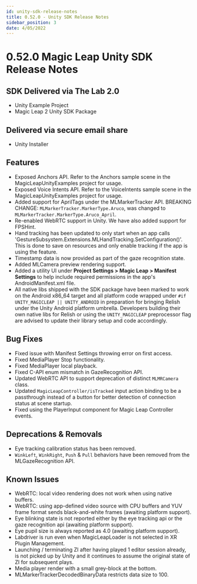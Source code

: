 ```yaml
---
id: unity-sdk-release-notes
title: 0.52.0 - Unity SDK Release Notes
sidebar_position: 3
date: 4/05/2022
---
```


# 0.52.0 Magic Leap Unity SDK Release Notes

## SDK Delivered via The Lab 2.0

- Unity Example Project
- Magic Leap 2 Unity SDK Package

## Delivered via secure email share

- Unity Installer


## **Features**

-   Exposed Anchors API. Refer to the Anchors sample scene in the MagicLeapUnityExamples project for usage.
-   Exposed Voice Intents API. Refer to the VoiceIntents sample scene in the MagicLeapUnityExamples project for usage.
-   Added support for AprilTags under the MLMarkerTracker API. BREAKING CHANGE: `MLMarkerTracker.MarkerType.Aruco`, was changed to `MLMarkerTracker.MarkerType.Aruco_April`.
-   Re-enabled WebRTC support in Unity. We have also added support for FPSHint.
-   Hand tracking has been updated to only start when an app calls 'GestureSubsystem.Extensions.MLHandTracking.SetConfiguration()'. This is done to save on resources and only enable tracking if the app is using the feature.
-   Timestamp data is now provided as part of the gaze recognition state.
-   Added MLCamera preview rendering support.
-   Added a utility UI under **Project Settings > Magic Leap > Manifest Settings** to help include required permissions in the app's AndroidManifest.xml file.
-   All native libs shipped with the SDK package have been marked to work on the Android x86_64 target and all platform code wrapped under `#if UNITY_MAGICLEAP || UNITY_ANDROID` in preparation for bringing Relish under the Unity Android platform umbrella. Developers building their own native libs for Relish or using the `UNITY_MAGICLEAP` preprocessor flag are advised to update their library setup and code accordingly.

## **Bug Fixes**

-   Fixed issue with Manifest Settings throwing error on first access.
-   Fixed MediaPlayer Stop functionality.
-   Fixed MediaPlayer local playback.
-   Fixed C-API enum mismatch in GazeRecognition API.
-   Updated WebRTC API to support deprecation of distinct `MLMRCamera` class.
-   Updated `MagicLeapController/isTracked` input action binding to be a passthrough instead of a button for better detection of connection status at scene startup.
-   Fixed using the PlayerInput component for Magic Leap Controller events.

## **Deprecations & Removals**

-   Eye tracking calibration status has been removed.
-   `WinkLeft`, `WinkRight`, `Push` & `Pull` behaviors have been removed from the MLGazeRecognition API.

## **Known Issues**

-   WebRTC: local video rendering does not work when using native buffers.
-   WebRTC: using app-defined video source with CPU buffers and YUV frame format sends black-and-white frames (awaiting platform support).
-   Eye blinking state is not reported either by the eye tracking api or the gaze recognition api (awaiting platform support).
-   Eye pupil size is always reported as 4.0 (awaiting platform support).
-   Labdriver is run even when MagicLeapLoader is not selected in XR Plugin Management.
-   Launching / terminating ZI after having played 1 editor session already, is not picked up by Unity and it continues to assume the original state of ZI for subsequent plays.
-   Media player render with a small grey-block at the bottom.
-   MLMarkerTrackerDecodedBinaryData restricts data size to 100.

